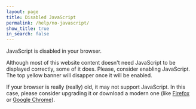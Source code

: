 ```yaml
---
layout: page
title: Disabled JavaScript
permalink: /help/no-javascript/
show_title: true
in_search: false
---
```


JavaScript is disabled in your browser.

Although most of this website content doesn't need JavaScript to be displayed correctly, some of it does. Please, consider enabling JavaScript. The top yellow banner will disapper once it will be enabled.

If your browser is really (really) old, it may not support JavaScript. In this case, please consider upgrading it or download a modern one (like [Firefox](https://www.mozilla.org/firefox/new/) or [Google Chrome](http://chrome.google.com)).
